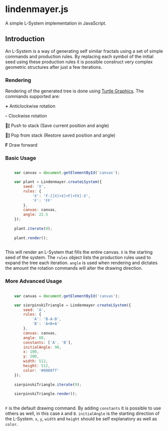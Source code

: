 # lindenmayer.js

A simple L-System implementation in JavaScript.

## Introduction

An L-System is a way of generating self similar fractals using a set of simple commands and production rules. By replacing each symbol of the initial seed using these production rules it is possible construct very complex geometric structures after just a few iterations.

### Rendering

Rendering of the generated tree is done using [Turtle Graphics](http://en.wikipedia.org/wiki/Turtle_graphics). The commands supported are:

__\+__    Anticlockwise rotation

__\-__    Clockwise rotation

__\[__    Push to stack (Save current position and angle)

__\]__    Pop from stack (Restore saved position and angle)

__F__    Draw forward


### Basic Usage


```javascript

	var canvas = document.getElementById('canvas');

    var plant = Lindenmayer.createLSystem({
        seed: 'X',
        rules: {
            'X': 'F-[[X]+X]+F[+FX]-X',
            'F': 'FF'
        },
        canvas: canvas,
        angle: 22.5
    });
    
    plant.iterate(8);
    
    plant.render();
    
```

This will render an L-System that fills the entire canvas. `X` is the starting seed of the system. The `rules` object lists the production rules used to expand the tree each iteration. `angle` is used when rendering and dictates the amount the rotation commands will alter the drawing direction.

### More Advanced Usage


```javascript

	var canvas = document.getElementById('canvas');

    var sierpinskiTriangle = Lindenmayer.createLSystem({
        seed: 'A',
        rules: {
            'A': 'B-A-B',
            'B': 'A+B+A'
        },
        canvas: canvas,
        angle: 60,
        constants: ['A', 'B'],
        initialAngle: 90,
        x: 100,
        y: 200,
        width: 512,
        height: 512,
        color: '#0000ff'
    });
    
    sierpinskiTriangle.iterate(9);
    
    sierpinskiTriangle.render();
    
```

`F` is the default drawing command. By adding `constants` it is possible to use others as well, in this case `A` and `B`. `initialAngle` is the starting direction of the L-System. `x`, `y`, `width` and `height` should be self explanatory as well as `color`.

